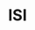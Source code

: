 ---
title: ISI
member_url: https://www.isicrunch.com/
geographies: ["Worldwide", "France"]
based: ["France"]
ig: [""] 
services: [""] 
tags: [""]
categories: ["Technology providers"]
summary: "ISI is a company developing backend tools for creating accessible fixed-layout EPUBs (mainly textbooks) from PDF files."
press:
active: true
layout: members
showReadTime: false
showDate: false
permalink: ""
date: 
featureImage: "https://www.isicrunch.com/wp-content/uploads/2018/10/logoisicrunch2-300x54.png.webp"
--- 